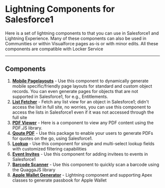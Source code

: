 Lightning Components for Salesforce1
===============================

Here is a set of lightning components to that you can use in Salesforce1 and Lightning Experience. Many of these components can also be used in Communities or within Visualforce pages as-is or with minor edits. All these components are compatible with Locker Service

----------

Components
-------------

 1. **[Mobile Pagelayouts](https://github.com/kumarrk21/S1PageLayouts)** - Use this component to dynamically generate mobile specific/friendly page layouts for standard and custom object records. You can even generate pages for objects that are not supported in Salesforce1, for e.g., Entitlements.
 2. **[List Fetcher](https://github.com/kumarrk21/ListViewer)** - Fetch any list view for an object in Salesforce1; didn't access the list in full site, no worries, you can use this component to access the lists in Salesforce1 even if it was not accessed through the full site
 3. **[PDF Viewer](https://github.com/kumarrk21/PDFViewer)** - Here is a component to view any PDF content using the PDF.JS library.
 4. **[Qoute PDF](https://github.com/kumarrk21/S1QuotePDF)** - Use this package to enable your users to generate PDFs for quotes on the go, using Salesforce1.
 5. **[Lookup](https://github.com/kumarrk21/LookupComponent)** - Use this component for single and multi-select lookup fields with customized filtering capabilities
 6. **[Event Invites](https://github.com/kumarrk21/S1EventsInvite)** - Use this component for adding invitees to events in Salesforce1
 7. **[Barcode Scanner](https://github.com/kumarrk21/BarcodeScanner)** - Use this component to quickly scan a barcode using the QuaggaJS library
 8. **[Apple Wallet Generator](https://github.com/kumarrk21/Apple-Wallet-Lightning-Comp)** - Lightning component and supporting Apex classes to generate passbook for Apple Wallet

 


